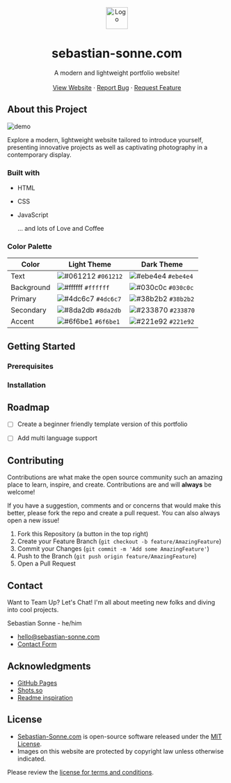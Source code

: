 <div align="center">
  <img alt="Logo" src="https://raw.githubusercontent.com/sebastian-sonne/sebastian-sonne.com/main/img/favicon.ico" width="50" />
</div>
<h1 align="center">
  sebastian-sonne.com
</h1>

<p align="center">
    A modern and lightweight portfolio website!
    <br />
    <br />
    <a href="https://sebastian-sonne.com">View Website</a>
    ·
    <a href="https://github.com/sebastian-sonne/sebastian-sonne.com/issues">Report Bug</a>
    ·
    <a href="https://github.com/sebastian-sonne/sebastian-sonne.com/issues">Request Feature</a>
</p>

## About this Project

![demo](https://raw.githubusercontent.com/sebastian-sonne/sebastian-sonne.com/main/img/homepage.png)

Explore a modern, lightweight website tailored to introduce yourself, presenting innovative projects as well as captivating photography in a contemporary display.

### Built with

* HTML
* CSS
* JavaScript

    ... and lots of Love and Coffee

### Color Palette


| Color       | Light Theme                                                               | Dark Theme                                                               |
| ----------------- | ---------------------------------------------------------------------------------- | ---------------------------------------------------------------------------------- |
| Text        | ![#061212](https://via.placeholder.com/10/061212?text=+) `#061212` | ![#ebe4e4](https://via.placeholder.com/10/ebe4e4?text=+) `#ebe4e4` |
| Background  | ![#ffffff](https://via.placeholder.com/10/ffffff?text=+) `#ffffff` | ![#030c0c](https://via.placeholder.com/10/030c0c?text=+) `#030c0c` |
| Primary     | ![#4dc6c7](https://via.placeholder.com/10/4dc6c7?text=+) `#4dc6c7` | ![#38b2b2](https://via.placeholder.com/10/38b2b2?text=+) `#38b2b2` |
| Secondary   | ![#8da2db](https://via.placeholder.com/10/8da2db?text=+) `#8da2db` | ![#233870](https://via.placeholder.com/10/233870?text=+) `#233870` |
| Accent      | ![#6f6be1](https://via.placeholder.com/10/6f6be1?text=+) `#6f6be1` | ![#221e92](https://via.placeholder.com/10/221e92?text=+) `#221e92` |



## Getting Started


### Prerequisites


### Installation



## Roadmap

- [ ] Create a beginner friendly template version of this portfolio
- [ ] Add multi language support




## Contributing

Contributions are what make the open source community such an amazing place to learn, inspire, and create. Contributions are and will **always** be welcome!

If you have a suggestion, comments and or concerns that would make this better, please fork the repo and create a pull request. You can also always open a new issue!

1. Fork this Repository (a button in the top right)
2. Create your Feature Branch (`git checkout -b feature/AmazingFeature`)
3. Commit your Changes (`git commit -m 'Add some AmazingFeature'`)
4. Push to the Branch (`git push origin feature/AmazingFeature`)
5. Open a Pull Request




## Contact

Want to Team Up? Let's Chat! I'm all about meeting new folks and diving into cool projects.

Sebastian Sonne - he/him

* <a href="mailto:hello@sebastian-sonne.com">hello@sebastian-sonne.com</a>
* [Contact Form](https://sebastian-sonne.com/contact)



## Acknowledgments

* [GitHub Pages](https://pages.github.com)
* [Shots.so](https://shots.so)
* [Readme inspiration](https://github.com/othneildrew/Best-README-Template)





## License

* [Sebastian-Sonne.com]("https://sebastian-sonne.com") is open-source software released under the [MIT License](LICENSE). 
* Images on this website are protected by copyright law unless otherwise indicated.

Please review the [license for terms and conditions](LICENSE).


